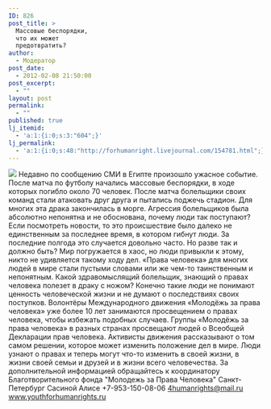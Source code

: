 ```yaml
---
ID: 826
post_title: >
  Массовые беспорядки,
  что их может
  предотвратить?
author:
  - Модератор
post_date:
  - 2012-02-08 21:50:00
post_excerpt:
  - ""
layout: post
permalink:
  - ""
published: true
lj_itemid:
  - 'a:1:{i:0;s:3:"604";}'
lj_permalink:
  - 'a:1:{i:0;s:48:"http://forhumanright.livejournal.com/154781.html";}'
---
```


<img src="http://cs5338.vk.com/u132145096/132409092/x_5b26039f.jpg" /> Недавно по сообщению СМИ в Египте произошло ужасное событие. После матча по футболу начались массовые беспорядки, в ходе которых погибло около 70 человек.
После матча болельщики своих команд стали атаковать друг друга и пытались поджечь стадион. Для многих эта драка закончилась в морге. Агрессия болельщиков была абсолютно непонятна и не обоснована, почему люди так поступают? Если посмотреть новости, то это происшествие было далеко не единственным за последнее время, в котором гибнут люди. За последние полгода это случается довольно часто. Но разве так и должно быть? Мир погружается в хаос, но люди привыкли к этому, никто не удивляется такому ходу дел. «Права человека» для многих людей в мире стали пустыми словами или же чем-то таинственным и непонятным. Какой здравомыслящий болельщик, знающий о правах человека полезет в драку с ножом? Конечно такие люди не понимают ценность человеческой жизни и не думают о последствиях своих поступков. 
Волонтёры Международного движения «Молодёжь за права человека» уже более 10 лет занимаются просвещением о правах человека, чтобы избежать подобных случаев. Группы «Молодёжь за права человека» в разных странах просвещают людей о Всеобщей Декларации прав человека. Активисты движения рассказывают о том самом решении, которое может изменить положение дел в мире. Люди узнают о правах и теперь могут что-то изменить в своей жизни, в жизни своей семьи и друзей и в жизни всего человечества.
За дополнительной информацией обращайтесь к координатору
Благотворительного фонда
"Молодежь за Права Человека" Санкт-Петербург 
Сасиной Алисе 
+7-953-150-08-06 
4humanrights@mail.ru
www.youthforhumanrights.ru